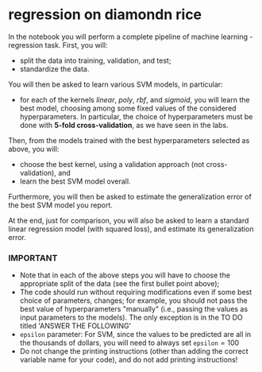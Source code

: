 # regression on diamondn rice
In the notebook you will perform a complete pipeline of machine learning - regression task. First, you will:
- split the data into training, validation, and test;
- standardize the data.

You will then be asked to learn various SVM models, in particular:
- for each of the kernels *linear*, *poly*, *rbf*, and *sigmoid*, you will learn the best model, choosing among some fixed values of the considered hyperparameters. In particular, the choice of hyperparameters must be done with **5-fold cross-validation**, as we have seen in the labs.

Then, from the models trained with the best hyperparameters selected as above, you will:
- choose the best kernel, using a validation approach (not cross-validation), and
- learn the best SVM model overall.

Furthermore, you will then be asked to estimate the generalization error of the best SVM model you report.

At the end, just for comparison, you will also be asked to learn a standard linear regression model (with squared loss), and estimate its generalization error.

### IMPORTANT
- Note that in each of the above steps you will have to choose the appropriate split of the data (see the first bullet point above);
- The code should run without requiring modifications even if some best choice of parameters, changes; for example, you should not pass the best value of hyperparameters "manually" (i.e., passing the values as input parameters to the models). The only exception is in the TO DO titled 'ANSWER THE FOLLOWING'
- $\texttt{epsilon}$ parameter: For SVM, since the values to be predicted are all in the thousands of dollars, you will need to always set $\texttt{epsilon} = 100$
- Do not change the printing instructions (other than adding the correct variable name for your code), and do not add printing instructions!
